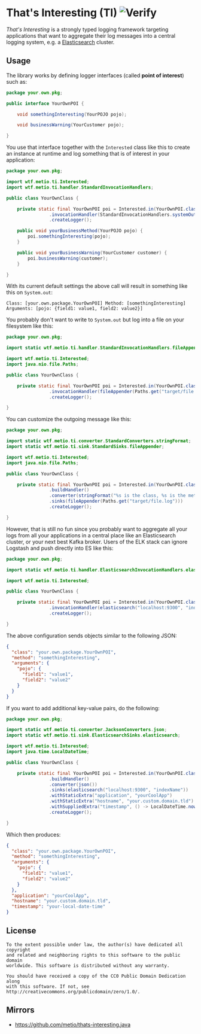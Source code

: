 # That's Interesting (TI) ![Verify](https://github.com/metio/thats-interesting.java/workflows/Verify/badge.svg)

*That's Interesting* is a strongly typed logging framework targeting applications that want to aggregate their log messages into a central logging system, e.g. a [Elasticsearch](https://www.elastic.co/) cluster.

## Usage

The library works by defining logger interfaces (called **point of interest**) such as: 

```java
package your.own.pkg;

public interface YourOwnPOI {

    void somethingInteresting(YourPOJO pojo);

    void businessWarning(YourCustomer pojo);

}
```

You use that interface together with the `Interested` class like this to create an instance at runtime and log something that is of interest in your application:

```java
package your.own.pkg;

import wtf.metio.ti.Interested;
import wtf.metio.ti.handler.StandardInvocationHandlers;

public class YourOwnClass {

    private static final YourOwnPOI poi = Interested.in(YourOwnPOI.class)
                .invocationHandler(StandardInvocationHandlers.systemOut())
                .createLogger();

    public void yourBusinessMethod(YourPOJO pojo) {
        poi.somethingInteresting(pojo);
    }

    public void yourBusinessWarning(YourCustomer customer) {
        poi.businessWarning(customer);
    }

}
```

With its current default settings the above call will result in something like this on `System.out`:

```
Class: [your.own.package.YourOwnPOI] Method: [somethingInteresting] Arguments: [pojo: {field1: value1, field2: value2}]
```

You probably don't want to write to `System.out` but log into a file on your filesystem like this:

```java
package your.own.pkg;

import static wtf.metio.ti.handler.StandardInvocationHandlers.fileAppender;

import wtf.metio.ti.Interested;
import java.nio.file.Paths;

public class YourOwnClass {

    private static final YourOwnPOI poi = Interested.in(YourOwnPOI.class)
                .invocationHandler(fileAppender(Paths.get("target/file.log")))
                .createLogger();

}
```

You can customize the outgoing message like this:

```java
package your.own.pkg;

import static wtf.metio.ti.converter.StandardConverters.stringFormat;
import static wtf.metio.ti.sink.StandardSinks.fileAppender;

import wtf.metio.ti.Interested;
import java.nio.file.Paths;

public class YourOwnClass {

    private static final YourOwnPOI poi = Interested.in(YourOwnPOI.class)
                .buildHandler()
                .converter(stringFormat("%s is the class, %s is the method, %s are the args"))
                .sinks(fileAppender(Paths.get("target/file.log")))
                .createLogger();

}
```

However, that is still no fun since you probably want to aggregate all your logs from all your applications in a central place like an Elasticsearch cluster, or your next best Kafka broker. Users of the ELK stack can ignore Logstash and push directly into ES like this:

```java
package your.own.pkg;

import static wtf.metio.ti.handler.ElasticsearchInvocationHandlers.elasticsearch;

import wtf.metio.ti.Interested;

public class YourOwnClass {

    private static final YourOwnPOI poi = Interested.in(YourOwnPOI.class)
                .invocationHandler(elasticsearch("localhost:9300", "indexName"))
                .createLogger();

}
```

The above configuration sends objects similar to the following JSON:

```json
{
  "class": "your.own.package.YourOwnPOI",
  "method": "somethingInteresting",
  "arguments": {
    "pojo": {
      "field1": "value1",
      "field2": "value2"
    }
  }
}
```

If you want to add additional key-value pairs, do the following:

```java
package your.own.pkg;

import static wtf.metio.ti.converter.JacksonConverters.json;
import static wtf.metio.ti.sink.ElasticsearchSinks.elasticsearch;

import wtf.metio.ti.Interested;
import java.time.LocalDateTime;

public class YourOwnClass {

    private static final YourOwnPOI poi = Interested.in(YourOwnPOI.class)
                .buildHandler()
                .converter(json())
                .sinks(elasticsearch("localhost:9300", "indexName"))
                .withStaticExtra("application", "yourCoolApp")
                .withStaticExtra("hostname", "your.custom.domain.tld")
                .withSuppliedExtra("timestamp", () -> LocalDateTime.now())
                .createLogger();

}
```

Which then produces:

```json
{
  "class": "your.own.package.YourOwnPOI",
  "method": "somethingInteresting",
  "arguments": {
    "pojo": {
      "field1": "value1",
      "field2": "value2"
    }
  },
  "application": "yourCoolApp",
  "hostname": "your.custom.domain.tld",
  "timestamp": "your-local-date-time"
}
```

## License

```
To the extent possible under law, the author(s) have dedicated all copyright
and related and neighboring rights to this software to the public domain
worldwide. This software is distributed without any warranty.

You should have received a copy of the CC0 Public Domain Dedication along
with this software. If not, see http://creativecommons.org/publicdomain/zero/1.0/.
```

## Mirrors

- https://github.com/metio/thats-interesting.java
